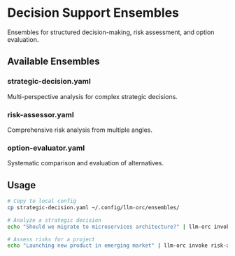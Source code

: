 # Decision Support Ensembles

Ensembles for structured decision-making, risk assessment, and option evaluation.

## Available Ensembles

### strategic-decision.yaml
Multi-perspective analysis for complex strategic decisions.

### risk-assessor.yaml
Comprehensive risk analysis from multiple angles.

### option-evaluator.yaml
Systematic comparison and evaluation of alternatives.

## Usage

```bash
# Copy to local config
cp strategic-decision.yaml ~/.config/llm-orc/ensembles/

# Analyze a strategic decision
echo "Should we migrate to microservices architecture?" | llm-orc invoke strategic-decision

# Assess risks for a project
echo "Launching new product in emerging market" | llm-orc invoke risk-assessor
```